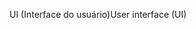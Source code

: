 <span data-ttu-id="74484-101">UI (Interface do usuário)</span><span class="sxs-lookup"><span data-stu-id="74484-101">User interface (UI)</span></span>
